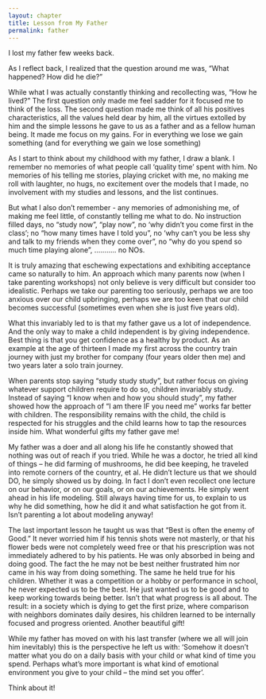 ```yaml
---
layout: chapter
title: Lesson from My Father
permalink: father
---
```


I lost my father few weeks back.

As I reflect back, I realized that the question around me was, “What happened? How did he die?”

While what I was actually constantly thinking and recollecting was, “How he lived?” The first question only made me feel sadder for it focused me to think of the loss. The second question made me think of all his positives characteristics, all the values held dear by him, all the virtues extolled by him and the simple lessons he gave to us as a father and as a fellow human being. It made me focus on my gains. For in everything we lose we gain something (and for everything we gain we lose something)

As I start to think about my childhood with my father, I draw a blank. I remember no memories of what people call ‘quality time’ spent with him. No memories of his telling me stories, playing cricket with me, no making me roll with laughter, no hugs, no excitement over the models that I made, no involvement with my studies and lessons, and the list continues.

But what I also don’t remember - any memories of admonishing me, of making me feel little, of constantly telling me what to do. No instruction filled days, no “study now”, “play now”, no ‘why didn’t you come first in the class’; no “how many times have I told you”, no ‘why can’t you be less shy and talk to my friends when they come over”, no “why do you spend so much time playing alone”, ……….. no NOs.

It is truly amazing that eschewing expectations and exhibiting acceptance came so naturally to him. An approach which many parents now (when I take parenting workshops) not only believe is very difficult but consider too idealistic. Perhaps we take our parenting too seriously, perhaps we are too anxious over our child upbringing, perhaps we are too keen that our child becomes successful (sometimes even when she is just five years old).

What this invariably led to is that my father gave us a lot of independence. And the only way to make a child independent is by giving independence. Best thing is that you get confidence as a healthy by product. As an example at the age of thirteen I made my first across the country train journey with just my brother for company (four years older then me) and two years later a solo train journey.

When parents stop saying “study study study”, but rather focus on giving whatever support children require to do so, children invariably study. Instead of saying “I know when and how you should study”, my father showed how the approach of “I am there IF you need me” works far better with children. The responsibility remains with the child, the child is respected for his struggles and the child learns how to tap the resources inside him. What wonderful gifts my father gave me!

My father was a doer and all along his life he constantly showed that nothing was out of reach if you tried. While he was a doctor, he tried all kind of things – he did farming of mushrooms, he did bee keeping, he traveled into remote corners of the country, et al. He didn’t lecture us that we should DO, he simply showed us by doing. In fact I don’t even recollect one lecture on our behavior, or on our goals, or on our achievements. He simply went ahead in his life modeling. Still always having time for us, to explain to us why he did something, how he did it and what satisfaction he got from it. Isn’t parenting a lot about modeling anyway!

The last important lesson he taught us was that “Best is often the enemy of Good.” It never worried him if his tennis shots were not masterly, or that his flower beds were not completely weed free or that his prescription was not immediately adhered to by his patients. He was only absorbed in being and doing good. The fact the he may not be best neither frustrated him nor came in his way from doing something. The same he held true for his children. Whether it was a competition or a hobby or performance in school, he never expected us to be the best. He just wanted us to be good and to keep working towards being better. Isn’t that what progress is all about. The result: in a society which is dying to get the first prize, where comparison with neighbors dominates daily desires, his children learned to be internally focused and progress oriented. Another beautiful gift!

While my father has moved on with his last transfer (where we all will join him inevitably) this is the perspective he left us with: ‘Somehow it doesn’t matter what you do on a daily basis with your child or what kind of time you spend. Perhaps what’s more important is what kind of emotional environment you give to your child – the mind set you offer’.

Think about it!
